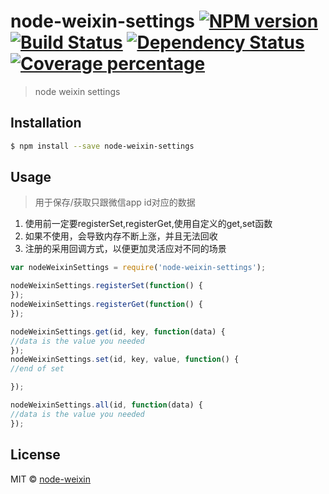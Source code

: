 # node-weixin-settings [![NPM version][npm-image]][npm-url] [![Build Status][travis-image]][travis-url] [![Dependency Status][daviddm-image]][daviddm-url] [![Coverage percentage][coveralls-image]][coveralls-url]
> node weixin settings

## Installation

```sh
$ npm install --save node-weixin-settings
```

## Usage

>用于保存/获取只跟微信app id对应的数据

1. 使用前一定要registerSet,registerGet,使用自定义的get,set函数
2. 如果不使用，会导致内存不断上涨，并且无法回收
3. 注册的采用回调方式，以便更加灵活应对不同的场景

```js
var nodeWeixinSettings = require('node-weixin-settings');

nodeWeixinSettings.registerSet(function() {
});
nodeWeixinSettings.registerGet(function() {
});

nodeWeixinSettings.get(id, key, function(data) {
//data is the value you needed
});
nodeWeixinSettings.set(id, key, value, function() {
//end of set

});

nodeWeixinSettings.all(id, function(data) {
//data is the value you needed
});

```
## License

MIT © [node-weixin](blog.3gcnbeta.com)


[npm-image]: https://badge.fury.io/js/node-weixin-settings.svg
[npm-url]: https://npmjs.org/package/node-weixin-settings
[travis-image]: https://travis-ci.org/node-weixin/node-weixin-settings.svg?branch=master
[travis-url]: https://travis-ci.org/node-weixin/node-weixin-settings
[daviddm-image]: https://david-dm.org/node-weixin/node-weixin-settings.svg?theme=shields.io
[daviddm-url]: https://david-dm.org/node-weixin/node-weixin-settings
[coveralls-image]: https://coveralls.io/repos/node-weixin/node-weixin-settings/badge.svg
[coveralls-url]: https://coveralls.io/r/node-weixin/node-weixin-settings
